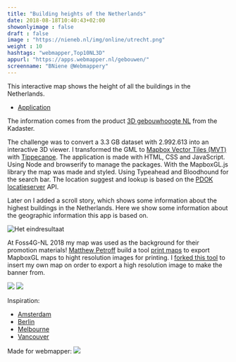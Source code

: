 ```yaml
---
title: "Building heights of the Netherlands"
date: 2018-08-18T10:40:43+02:00
showonlyimage : false
draft : false
image : "https://nieneb.nl/img/online/utrecht.png"
weight : 10
hashtags: "webmapper,Top10NL3D"
appurl: "https://apps.webmapper.nl/gebouwen/"
screenname: "BNiene @Webmappery"
---
```


This interactive map shows the height of all the buildings in the Netherlands.

* [Application](https://apps.webmapper.nl/gebouwen/)

<!--more-->

The information comes from the product [3D gebouwhoogte NL](https://www.kadaster.nl/-/3d-gebouwhoogte-nl) from the Kadaster.

The challenge was to convert a 3.3 GB dataset with 2.992.613 into an interactive 3D viewer. I transformed the GML to [Mapbox Vector Tiles (MVT)](https://www.mapbox.com/vector-tiles/specification/) with <i class="fa fa-github"></i> [Tippecanoe](https://github.com/mapbox/tippecanoe). 
The application is made with HTML, CSS and JavaScript. Using Node and browserify to manage the packages. With the MapboxGL.js library the map was made and styled. Using Typeahead and Bloodhound for the search bar. The location suggest and lookup is based on the [PDOK locatieserver](https://www.pdok.nl/nl/producten/pdok-locatieserver) API.

Later on I added a scroll story, which shows some information about the highest buildings in the Netherlands. Here we show some information about the geographic information this app is based on. 

![Het eindresultaat](https://webmapper.net/images/2018/hoogstegebouwennl.png "Viewer")

At Foss4G-NL 2018 my map was used as the background for their promotion materials! [Matthew Petroff](http://mpetroff.net/) build a tool <i class="fa fa-github"></i> [print maps](https://github.com/mpetroff/print-maps) to export MapboxGL maps to hight resolution images for printing. I <i class="fa fa-github"></i> [forked this tool](https://github.com/NieneB/print-maps) to insert my own map on order to export a high resolution image to make the banner from.

<img src="{{< baseurl >}}img/online/IMG_20180710_093753.jpg">

<img src="{{< baseurl >}}img/online/IMG_20180711_094602.jpg">


Inspiration:

* [Amsterdam](http://tulpinteractive.com/amsterdam-campus/)
* [Berlin](http://interaktiv.morgenpost.de/berlins-neue-skyline/)
* [Melbourne](http://lbutler.github.io/MelbBuildingHeights/)
* [Vancouver](http://maps.nicholsonroad.com/heights/)



Made for webmapper: <a href="https://webmapper.net">![](/img/logo_reverse.svg)</a>